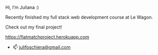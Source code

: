 Hi, I’m Juliana :)

Recently finished my full stack web development course at Le Wagon.

Check out my final project!

https://flatmatchproject.herokuapp.com


- 📫 julifoschiera@gmail.com
